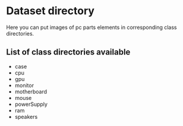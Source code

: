 # Dataset directory

Here you can put images of pc parts elements in corresponding class directories.

## List of class directories available

- case
- cpu
- gpu
- monitor
- motherboard
- mouse
- powerSupply
- ram
- speakers
